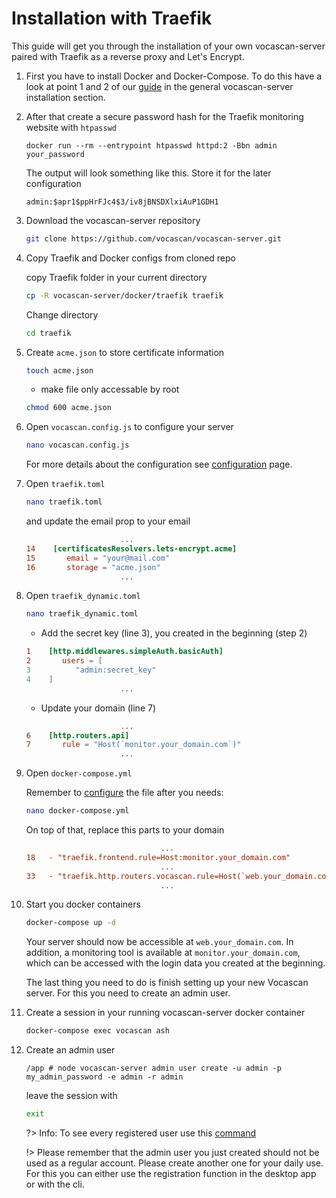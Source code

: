 # Installation with Traefik

This guide will get you through the installation of your own vocascan-server paired with Traefik as a reverse proxy and
Let's Encrypt.

1. First you have to install Docker and Docker-Compose. To do this have a look at point 1 and 2 of our
   [guide](vocascan-server/installation/docker/docker) in the general vocascan-server installation section.

2. After that create a secure password hash for the Traefik monitoring website with `htpasswd`

   ```
   docker run --rm --entrypoint htpasswd httpd:2 -Bbn admin your_password
   ```

   The output will look something like this. Store it for the later configuration

   ```
   admin:$apr1$ppHrFJc4$3/iv8jBNSDXlxiAuP1GDH1
   ```

3. Download the vocascan-server repository

   ```bash
   git clone https://github.com/vocascan/vocascan-server.git
   ```

4. Copy Traefik and Docker configs from cloned repo

   copy Traefik folder in your current directory

   ```bash
   cp -R vocascan-server/docker/traefik traefik
   ```

   Change directory

   ```bash
   cd traefik
   ```

5. Create `acme.json` to store certificate information

   ```bash
   touch acme.json
   ```

   - make file only accessable by root

   ```bash
   chmod 600 acme.json
   ```

6. Open `vocascan.config.js` to configure your server

   ```bash
   nano vocascan.config.js
   ```

   For more details about the configuration see [configuration](vocascan-server/configuration) page.

7. Open `traefik.toml`

   ```bash
   nano traefik.toml
   ```

   and update the email prop to your email

   ```toml
                        ...
   14    [certificatesResolvers.lets-encrypt.acme]
   15       email = "your@mail.com"
   16       storage = "acme.json"
                        ...
   ```

8. Open `traefik_dynamic.toml`

   ```bash
   nano traefik_dynamic.toml
   ```

   - Add the secret key (line 3), you created in the beginning (step 2)

   ```toml
   1    [http.middlewares.simpleAuth.basicAuth]
   2       users = [
   3          "admin:secret_key"
   4    ]
                        ...
   ```

   - Update your domain (line 7)

   ```toml
                        ...
   6    [http.routers.api]
   7       rule = "Host(`monitor.your_domain.com`)"
                        ...
   ```

9. Open `docker-compose.yml`

   Remember to [configure](vocascan-server/configuration) the file after you needs:

   ```bash
   nano docker-compose.yml
   ```

   On top of that, replace this parts to your domain

   ```toml
                                 ...
   18   - "traefik.frontend.rule=Host:monitor.your_domain.com"
                                 ...
   33   - "traefik.http.routers.vocascan.rule=Host(`web.your_domain.com`)"
                                 ...
   ```

10. Start you docker containers

    ```bash
    docker-compose up -d
    ```

    Your server should now be accessible at `web.your_domain.com`. In addition, a monitoring tool is available at
    `monitor.your_domain.com`, which can be accessed with the login data you created at the beginning.

    The last thing you need to do is finish setting up your new Vocascan server. For this you need to create an admin
    user.

11. Create a session in your running vocascan-server docker container

    ```bash
    docker-compose exec vocascan ash
    ```

12. Create an admin user

    ```
    /app # node vocascan-server admin user create -u admin -p my_admin_password -e admin -r admin
    ```

    leave the session with

    ```bash
    exit
    ```

    ?> Info: To see every registered user use this [command]("vocascan-server/cli#list")

    !> Please remember that the admin user you just created should not be used as a regular account. Please create
    another one for your daily use. For this you can either use the registration function in the desktop app or with the
    cli.
